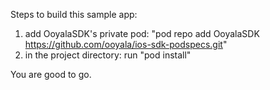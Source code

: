 Steps to build this sample app:

1. add OoyalaSDK's private pod:
	"pod repo add OoyalaSDK https://github.com/ooyala/ios-sdk-podspecs.git"
2. in the project directory:
	run "pod install"
	
You are good to go.